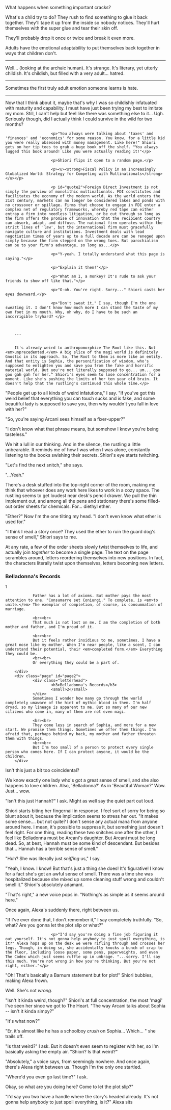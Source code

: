 What happens when something important cracks? 

What's a child try to do? They rush to find something to glue it back together. They'll tape it up from the inside so nobody notices. They'll hurt themselves with the super glue and tear their skin off. 

They'll probably drop it once or twice and break it even more. 

Adults have the emotional adaptability to put themselves back together in ways that children don't. 


---
Well... (looking at the archaic human). It's strange. It's literary, yet utterly childish. It's childish, but filled with a very adult... hatred. 

---
Sometimes the first truly adult emotion someone learns is hate. 


---
<p>                        Now that I think about it, maybe that's why I was so childishly infatuated with maturity and capability. I must have just been trying my best to imitate my mom. Still, I can't help but feel like there was something else to it... Ugh. Seriously though, did I actually think I could survive in the wild for two months?</p>

                        <p>"You always were talking about 'taxes' and 'finances' and 'economics' for some reason. You know, for a little kid you were really obsessed with money management. Like here!" Shiori gets on her tip toes to grab a huge book off the shelf. "You always lugged this book around! Like you were actually reading it!"</p>

                        <p>Shiori flips it open to a random page.</p>

                        <p><u><strong>Fiscal Policy in an Increasingly Globalized World: Strategy for Competing with Multinationals</strong></u></p>

                        <p id="quote2">Foreign Direct Investment is not simply the purview of monolithic multinationals. FDI constitutes and facilitates the economy of the modern world. As the world enters the 21st century, markets can no longer be considered lakes and ponds with no crossover or spillage. Firms that choose to engage in FDI enter a complex net of regulatory frameworks, whereby red tape can either entrap a firm into needless litigation, or be cut through so long as the firm offers the promise of innovation that the recipient country can absorb, adapt, and diffuse. The national firm operates within the strict lines of 'law', but the international firm must gracefully navigate culture and institutions. Investment deals with lead negotiation times of years up to a full decade are can be reneged upon simply because the firm stepped on the wrong toes. But parochialism can be to your firm's advantage, so long as...</p>

                        <p>"Y-yeah. I totally understand what this page is saying."</p>

                        <p>"Explain it then!"</p>

                        <p>"What am I, a monkey? It's rude to ask your friends to show off like that."</p>

                        <p>"O-oh. You're right. Sorry..." Shiori casts her eyes downward.</p>

                        <p>"Don't sweat it," I say, though I'm the one sweating it. I don't know how much more I can stand the taste of my own foot in my mouth. Why, oh why, do I have to be such an incorrigible tryhard? </p>



        ---

        
        It's already weird to anthropomorphize The Root like this. Not <em>unprecedented.</em> A big slice of the magi world is definitely Gnostic in its approach. So, The Root to them is more like an entity. And that entity is Sophia, the personification of wisdom, who's supposed to enlighten you and save you from the fake and horrific material world. But you're not literally supposed to go... um... goo goo gah gah for her." Shiori's eyes seem to lose concentration for a moment. Like she's pushing the limits of her ten year old brain. It doesn't help that the rustling's continued this whole time.</p>

<p>"People get up to all kinds of weird infatutions," I say. "If you've got this weird belief that everything you can touch sucks and is fake, and some beautiful lady is supposed to save you, then why wouldn't you fall in love with her?"</p>

<p>"So, you're saying Arcani sees himself as a fixer-upper?"</p>

<p>"I don't know what that phrase means, but somehow I know you're being tasteless." </p>

<p>We hit a lull in our thinking. And in the silence, the rustling a little unbearable. It reminds me of how I was when I was alone, constantly listening to the books swishing their secrets. Shiori's eye starts twitching.</p>

<p>"Let's find the next snitch," she says.</p>

<p>"...Yeah."</p>

<p>There's a desk stuffed into the top-right corner of the room, making me think that whoever does any work here likes to work in a cozy space. The rustling seems to get loudest near desk's pencil drawer. We pull the thin implement out, and among all the pens and stationary there's some filled-out order sheets for chemicals. For... diethyl ether.</p>

<p>"Ether?" Now I'm the one tilting my head.  "I don't even know what ether is used for."
</p>

<p>"I think I read a story once? They used the ether to ruin the guard dog's sense of smell," Shiori says to me.</p>

<p>At any rate, a few of the order sheets slowly twist themselves to life, and actually join <em>together</em> to become a single page. The text on the page scrambles around, letters reordering themselves into new positions. In fact, the characters literally twist upon themselves, letters becoming new letters.</p>

<div class="journal">
        <div class="page" id="page1">
                <div class="letterhead">
                        <h3>Belladonna's Records</h3>
                        <small>1</small>
                </div>

                Father has a lot of axioms. But mother pays the most attention to one. "Consumarre set Coniungi." To complete, is <em>to unite.</em> The exemplar of completion, of course, is consummation of marriage.

                <br><br>
                That much is not lost on me. I am the completion of both mother and father, and I'm proud of it. 

                <br><br>
                But it feels rather insidious to me, sometimes. I have a great nose like my mother. When I'm near people, like a scent, I can understand their potential, their <em>completed form.</em> Everything they could be. 
                <br><br>
                Or everything they could be a part of. 

        </div>
        <div class="page" id="page2">
                <div class="letterhead">
                        <h3>Belladonna's Records</h3>
                        <small>2</small>
                </div>
                Sometimes I wonder how many go through the world completely unaware of the hint of mythic blood in them. I'm half dryad, so my lineage is apparent to me. But so many of our new citizens who come in, many of them are not even magi. 

                <br><br>
                They come less in search of Sophia, and more for a new start. We promise them things. Sometimes we offer them things. I'm afraid that, perhaps behind my back, my mother and father threaten them with things. 
                <br><br>
                But I'm too small of a person to protect every single person who comes here. If I can protect anyone, it would be the children. 
        </div>

</div>

<p>        Isn't this just a bit too coincidental?</p>

<p>        We know exactly one lady who's got a great sense of smell, and she also happens to love children. Also, 'Belladonna?' As in 'Beautiful Woman?' Wow. Just... wow. </p>

<p>
                "Isn't this just Hannah?" I ask. Might as well say the quiet part out loud.
        
</p>
<p>        Shiori starts biting her fingernail in response. I feel sort of sorry for being so blunt about it, because the implication seems to stress her out. "It makes some sense.... but not quite? I don't sense any actual mana from anyone around here. I mean, it's possible to suppress it, but something just doesn't feel right. For one thing, reading these two snitches one after the other, I feel like Belladonna must be Arcani's daughter. But Arcani must be long dead. So, at best, Hannah must be some kind of descendant. But besides that... Hannah has a terrible sense of smell."</p>

<p>
                "Huh? She was literally just <em>sniffing</em> us," I say.
        
</p>
<p>
                "Yeah, I know. I know! But that's just a thing she does! It's figurative! I know for a fact she's got an awful sense of smell. There was a time she was hospitalized because she mixed up some cleaning stuff wrong and couldn't smell it." Shiori's absolutely adamant.
        
</p>                        

<p>
                "That's right," a new voice pops in. "Nothing's as simple as it seems around here."
        
</p>
<p>
                Once again, Alexa's suddenly there, right between us. 
        
</p>

<p>                        "If I've ever done that, I don't remember it," I say completely truthfully. "So, what? Are you gonna let the plot slip or what?"</p>

                        <p>"I'd say you're doing a fine job figuring it out yourself. It's not gonna help anybody to just spoil everything, is it?" Alexa hops up on the desk we were rifling through and crosses her legs. Though, in doing so, she accidentally knocks a bunch of crap to the floor, including loose paper, some pens, paperweights, and even The Codex which just seems ruffle up in umbrage. "...sorry. I'll say this much. You're not wrong in how you're thinking. But you're not right, either."</p>

<p>
                                "Oh! That's basically a Barnum statement but for plot!" Shiori bubbles, making Alexa frown. 
        
</p>                        
<p>
                                Well. She's not <em>wrong.</em>
        
</p>




<p>"Isn't it kinda weird, though?" Shiori's at full concentration, the most 'magi' I've seen her since we got to The Heart. "The way Arcani talks about Sophia -- isn't it kinda simpy?" </p>
                        
<p>"It's what now?"</p>

<p>"Er, it's almost like he has a schoolboy <em>crush</em> on Sophia... Which... " she trails off.</P>
        
<p>"Is that weird?" I ask. But it doesn't even seem to register with her, so I'm basically asking the empty air. "Shiori? Is that weird?"</p>

<p>"Absolutely," a voice says, from seemingly nowhere. And once again, there's Alexa right between us. Though I'm the only one startled.</p>
</p>

<p>"Where'd you even go last time?" I ask.</p>



<p>Okay, so what are you doing here? Come to let the plot slip?" </p>

<p>"I'd say you two have a handle where the story's headed already. It's not gonna help anybody to just spoil everything, is it?" Alexa sits 